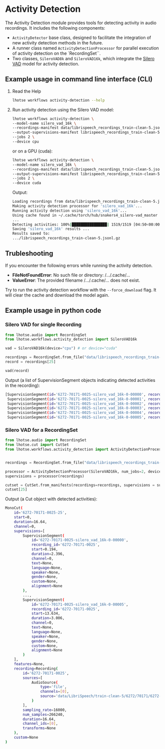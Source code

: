 # Activity Detection

The Activity Detection module provides tools for detecting activity in audio recordings. It includes the following components:

- `ActivityDetector` base class, designed to facilitate the integration of new activity detection methods in the future.
- A runner class named `ActivityDetectionProcessor` for parallel execution of activity detection on the `RecordingSet``.
- Two classes, `SileroVAD8k` and `SileroVAD16k`, which integrate the [Silero VAD](https://github.com/snakers4/silero-vad) model for activity detection.


## Example usage in command line interface (CLI)

1. Read the Help

    ```bash
    lhotse workflows activity-detection --help
    ```

2. Run activity detection using the Silero VAD model:

    ```bash
    lhotse workflows activity-detection \
    --model-name silero_vad_16k \
    --recordings-manifest data/librispeech_recordings_train-clean-5.jsonl.gz \
    --output-supervisions-manifest librispeech_recordings_train-clean-5.jsonl.gz \
    --jobs 2 \
    --device cpu
    ```

    or on a GPU (cuda):

    ```bash
    lhotse workflows activity-detection \
    --model-name silero_vad_16k \
    --recordings-manifest data/librispeech_recordings_train-clean-5.jsonl.gz \
    --output-supervisions-manifest librispeech_recordings_train-clean-5.jsonl.gz \
    --jobs 2 \
    --device cuda
    ```

    Output:

    ```bash
    Loading recordings from data/librispeech_recordings_train-clean-5.jsonl.gz...
    Making activity detection processor for 'silero_vad_16k'...
    Running activity detection using 'silero_vad_16k'...
    Using cache found in ~/.cache/torch/hub/snakers4_silero-vad_master
    ...
    Detecting activities: 100%|████████████████| 1519/1519 [04:50<00:00,  5.22rec/s]
    Saving 'silero_vad_16k' results ...
    Results saved to:
    .../librispeech_recordings_train-clean-5.jsonl.gz
    ```

## Trubleshooting

If you encounter the following errors while running the activity detection.

- **FileNotFoundError**: No such file or directory: /.../.cache/...
- **ValueError**: The provided filename /.../.cache/... does not exist.

Try to run the activity detection workflow with the `--force_download` flag. It will clear the cache and download the model again.


## Example usage in python code

### Silero VAD for single Recording

```python
from lhotse.audio import RecordingSet
from lhotse.workflows.activity_detection import SileroVAD16k

vad = SileroVAD16k(device="cpu") # or device="cuda"

recordings = RecordingSet.from_file("data/librispeech_recordings_train-clean-5.jsonl.gz")
record = recordings[25]

vad(record)
```

Output (a list of SupervisionSegment objects indicating detected activities in the recording):

```bash
[SupervisionSegment(id='6272-70171-0025-silero_vad_16k-0-00000', recording_id='6272-70171-0025', start=0.194, duration=2.396, channel=0, text=None, language=None, speaker=None, gender=None, custom=None, alignment=None),
 SupervisionSegment(id='6272-70171-0025-silero_vad_16k-0-00001', recording_id='6272-70171-0025', start=3.682, duration=1.02, channel=0, text=None, language=None, speaker=None, gender=None, custom=None, alignment=None),
 SupervisionSegment(id='6272-70171-0025-silero_vad_16k-0-00002', recording_id='6272-70171-0025', start=4.994, duration=0.956, channel=0, text=None, language=None, speaker=None, gender=None, custom=None, alignment=None),
 SupervisionSegment(id='6272-70171-0025-silero_vad_16k-0-00003', recording_id='6272-70171-0025', start=6.146, duration=2.652, channel=0, text=None, language=None, speaker=None, gender=None, custom=None, alignment=None),
 SupervisionSegment(id='6272-70171-0025-silero_vad_16k-0-00004', recording_id='6272-70171-0025', start=9.122, duration=4.316, channel=0, text=None, language=None, speaker=None, gender=None, custom=None, alignment=None),
 SupervisionSegment(id='6272-70171-0025-silero_vad_16k-0-00005', recording_id='6272-70171-0025', start=13.634, duration=3.006, channel=0, text=None, language=None, speaker=None, gender=None, custom=None, alignment=None)]
 ```

### Silero VAD for a RecordingSet

```python
from lhotse.audio import RecordingSet
from lhotse.cut import CutSet
from lhotse.workflows.activity_detection import ActivityDetectionProcessor, SileroVAD16k


recordings = RecordingSet.from_file("data/librispeech_recordings_train-clean-5.jsonl.gz")

processor = ActivityDetectionProcessor(SileroVAD16k, num_jobs=2, device="cuda", verbose=True)
supervisions = processor(recordings)

cutset = CutSet.from_manifests(recordings=recordings, supervisions = supervisions)
cutset[25]
```

Output (a Cut object with detected activities):

```bash
MonoCut(
    id='6272-70171-0025-25',
    start=0,
    duration=16.64,
    channel=0,
    supervisions=[
        SupervisionSegment(
            id='6272-70171-0025-silero_vad_16k-0-00000',
            recording_id='6272-70171-0025',
            start=0.194,
            duration=2.396,
            channel=0,
            text=None,
            language=None,
            speaker=None,
            gender=None,
            custom=None,
            alignment=None
        ),
        ...,
        SupervisionSegment(
            id='6272-70171-0025-silero_vad_16k-0-00005',
            recording_id='6272-70171-0025',
            start=13.634,
            duration=3.006,
            channel=0,
            text=None,
            language=None,
            speaker=None,
            gender=None,
            custom=None,
            alignment=None
        )
    ],
    features=None,
    recording=Recording(
        id='6272-70171-0025',
        sources=[
            AudioSource(
                type='file',
                channels=[0],
                source='data/LibriSpeech/train-clean-5/6272/70171/6272-70171-0025.flac'
            )
        ],
        sampling_rate=16000,
        num_samples=266240,
        duration=16.64,
        channel_ids=[0],
        transforms=None
    ),
    custom=None
)
```
